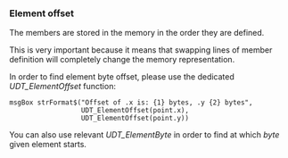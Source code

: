 ### Element offset

The members are stored in the memory in the order they are defined.

This is very important because it means that swapping lines of member definition will completely change the memory representation.

In order to find element byte offset, please use the dedicated *UDT_ElementOffset* function:
```thinbasic
msgBox strFormat$("Offset of .x is: {1} bytes, .y {2} bytes",
                  UDT_ElementOffset(point.x),
                  UDT_ElementOffset(point.y))
```

You can also use relevant *UDT_ElementByte* in order to find at which *byte* given element starts. 
